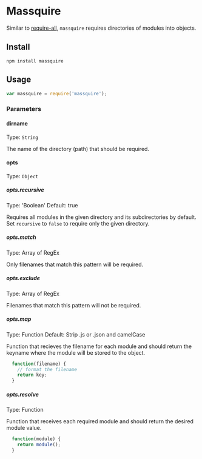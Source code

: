 # Massquire

Similar to [require-all](https://www.npmjs.com/package/require-all), `massquire` requires directories of modules into objects.

## Install
```
npm install massquire
```

## Usage

```javascript
var massquire = require('massquire');
```

### Parameters

#### dirname

Type: `String`

The name of the directory (path) that should be required.

#### opts

Type: `Object`

##### opts.recursive

Type: 'Boolean'
Default: true

Requires all modules in the given directory and its subdirectories by default. Set `recursive` to `false` to require only the given directory.

##### opts.match

Type: Array of RegEx

Only filenames that match this pattern will be required.

##### opts.exclude

Type: Array of RegEx

Filenames that match this pattern will not be required.

##### opts.map

Type: Function
Default: Strip .js or .json and camelCase

Function that recieves the filename for each module and should return the keyname where the module will be stored to the object.

```javascript
  function(filename) {
    // format the filename
    return key;
  }
```

##### opts.resolve

Type: Function

Function that receives each required module and should return the desired module value.

```javascript
  function(module) {
    return module();
  }
```
